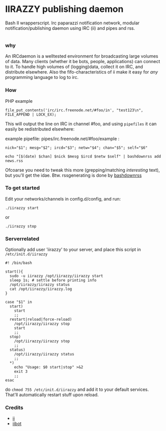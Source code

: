 IIRAZZY publishing daemon
=========================

Bash II wrapperscript. Irc paparazzi notification network, modular notification/publishing daemon using IRC (ii) and pipes and rss.

<img alt="" src="https://raw.github.com/coderofsalvation/iirazzy/master/iirazzy.jpg"/>

### why ###

An IRCdaemon is a welltested environment for broadcasting large volumes of data.
Many clients (whether it be bots, people, applications) can connect to it.
To handle high volumes of (logging)data, collect it on IRC, and distribute elsewhere.
Also the fifo-characteristics of ii make it easy for *any* programming language to log to irc.

### How ###

PHP example

    file_put_contents('irc/irc.freenode.net/#foo/in', "test123\n", FILE_APPEND | LOCK_EX);

This will output the line on IRC in channel #foo, and using `pipefiles` it can easily be redistributed elsewhere:

example pipefile: pipes/irc.freenode.net/#foo/example :

    nick="$1"; mesg="$2"; ircd="$3"; netw="$4"; chan="$5"; self="$6"

    echo "[$(date) $chan] $nick $mesg $ircd $netw $self" | bashdownrss add news.rss 

Ofcoarse you need to tweak this more (grepping/matching *interesting* text), but you'll get the idae.
Btw. rssgenerating is done by [bashdownrss](https://github.com/coderofsalvation/bashdownrss)

### To get started ###

Edit your networks/channels in config.d/config, and run:

    ./iirazzy start

or
  
    ./iirazzy stop

### Serverrelated ###

Optionally add user 'iirazzy' to your server, and place this script in `/etc/init.d/iirazzy`

    #! /bin/bash

    start(){
      sudo -u iirazzy /opt/iirazzy/iirazzy start
      sleep 1s; # settle before printing info
      /opt/iirazzy/iirazzy status 
      cat /opt/iirazzy/iirazzy.log
    }

    case "$1" in
      start)
        start
        ;;
      restart|reload|force-reload)
        /opt/iirazzy/iirazzy stop
        start
        ;;
      stop)
        /opt/iirazzy/iirazzy stop
        ;;
      status)
        /opt/iirazzy/iirazzy status
        ;;
      *)
        echo "Usage: $0 start|stop" >&2
        exit 3
        ;;
    esac

do `chmod 755 /etc/init.d/iirazzy` and add it to your default services.
That'll automatically restart stuff upon reload.

### Credits ###

* [ii](http://tools.suckless.org/ii/)
* [iibot](https://github.com/c00kiemon5ter/iibot)

